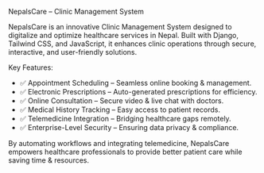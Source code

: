 NepalsCare – Clinic Management System

NepalsCare is an innovative Clinic Management System designed to digitalize and optimize healthcare services in Nepal. Built with Django, Tailwind CSS, and JavaScript, it enhances clinic operations through secure, interactive, and user-friendly solutions.

Key Features:

- ✅ Appointment Scheduling – Seamless online booking & management.
- ✅ Electronic Prescriptions – Auto-generated prescriptions for efficiency.
- ✅ Online Consultation – Secure video & live chat with doctors.
- ✅ Medical History Tracking – Easy access to patient records.
- ✅ Telemedicine Integration – Bridging healthcare gaps remotely.
- ✅ Enterprise-Level Security – Ensuring data privacy & compliance.

By automating workflows and integrating telemedicine, NepalsCare empowers healthcare professionals to provide better patient care while saving time & resources.






